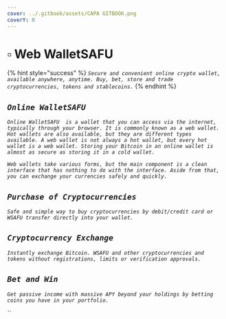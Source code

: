 ```yaml
---
cover: ../.gitbook/assets/CAPA GITBOOK.png
coverY: 0
---
```


# ▫ Web WalletSAFU

{% hint style="success" %}
_`Secure and convenient online crypto wallet, available anywhere, anytime. Buy, bet, store and trade cryptocurrencies, tokens and stablecoins.`_
{% endhint %}

## _`Online WalletSAFU`_

_`Online WalletSAFU  is a wallet that you can access via the internet, typically through your browser. It is commonly known as a web wallet. Hot wallets are also available, but they are different types available. A web wallet is not always a hot wallet, but every hot wallet is a web wallet. Storing your Bitcoin in an online wallet is almost as secure as storing it in a cold wallet.`_

_`Web wallets take various forms, but the main component is a clean interface that has nothing to do with the interface. Aside from that, you can exchange your currencies safely and quickly.`_

## _`Purchase of Cryptocurrencies`_

_`Safe and simple way to buy cryptocurrencies by debit/credit card or WSAFU transfer directly into your wallet.`_

## _`Cryptocurrency Exchange`_

_`Instantly exchange Bitcoin. WSAFU and other cryptocurrencies and tokens without registrations, limits or verification approvals.`_

## _`Bet and Win`_

_`Get passive income with massive APY beyond your holdings by betting coins you have in your portfolio.`_

_``_
